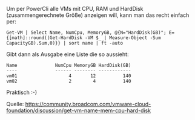 Um per PowerCli alle VMs mit CPU, RAM und HardDisk (zusammengerechnete Größe) anzeigen will, kann man das recht einfach per:
 
 ```console
Get-VM | Select Name, NumCpu, MemoryGB, @{N="HardDisk(GB)"; E={[math]::round((Get-HardDisk -VM $_ | Measure-Object -Sum CapacityGB).Sum,0)}} | sort name | ft -auto
```
Gibt dann als Ausgabe eine Liste die so aussieht:
```console
Name              NumCpu MemoryGB HardDisk(GB)
----              ------ -------- ------------
vm01                   4       12          140
vm02                   2        4          140
```

Praktisch  :-)

Quelle: https://community.broadcom.com/vmware-cloud-foundation/discussion/get-vm-name-mem-cpu-hard-disk
